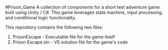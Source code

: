 #Prison_Game
A collection of components for a short text adventure game built using Unity / C#. This game leverages state machine, input processing, and conditional logic functionality.

This repository contains the following two files:

  1. PrisonEscape - Executable file for the game itself
  2. Prison Escape.sln - VS solution file for the game's code
